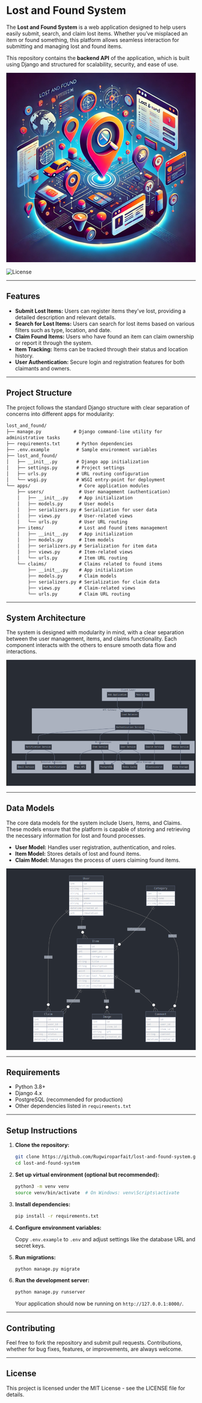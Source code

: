
# Lost and Found System

The **Lost and Found System** is a web application designed to help users easily submit, search, and claim lost items. Whether you’ve misplaced an item or found something, this platform allows seamless interaction for submitting and managing lost and found items.

This repository contains the **backend API** of the application, which is built using Django and structured for scalability, security, and ease of use.

![Lost And Found Logo](Lost_and_found.webp  "Lost_And_Found")

![License](https://img.shields.io/badge/license-MIT-green.svg)

----------

## Features

-   **Submit Lost Items:** Users can register items they’ve lost, providing a detailed description and relevant details.
-   **Search for Lost Items:** Users can search for lost items based on various filters such as type, location, and date.
-   **Claim Found Items:** Users who have found an item can claim ownership or report it through the system.
-   **Item Tracking:** Items can be tracked through their status and location history.
-   **User Authentication:** Secure login and registration features for both claimants and owners.

----------

## Project Structure

The project follows the standard Django structure with clear separation of concerns into different apps for modularity:

```
lost_and_found/
├── manage.py            # Django command-line utility for administrative tasks
├── requirements.txt      # Python dependencies
├── .env.example          # Sample environment variables
├── lost_and_found/
│   ├── __init__.py       # Django app initialization
│   ├── settings.py       # Project settings
│   ├── urls.py           # URL routing configuration
│   └── wsgi.py           # WSGI entry-point for deployment
└── apps/                  # Core application modules
    ├── users/             # User management (authentication)
    │   ├── __init__.py    # App initialization
    │   ├── models.py      # User models
    │   ├── serializers.py # Serialization for user data
    │   ├── views.py       # User-related views
    │   └── urls.py        # User URL routing
    ├── items/             # Lost and found items management
    │   ├── __init__.py    # App initialization
    │   ├── models.py      # Item models
    │   ├── serializers.py # Serialization for item data
    │   ├── views.py       # Item-related views
    │   └── urls.py        # Item URL routing
    └── claims/            # Claims related to found items
        ├── __init__.py    # App initialization
        ├── models.py      # Claim models
        ├── serializers.py # Serialization for claim data
        ├── views.py       # Claim-related views
        └── urls.py        # Claim URL routing

```

----------

## System Architecture

The system is designed with modularity in mind, with a clear separation between the user management, items, and claims functionality. Each component interacts with the others to ensure smooth data flow and interactions.

![Lost And Found Logo](LostAndFoundSystemArchitecture.png  "Lost_And_Found")

----------

## Data Models

The core data models for the system include Users, Items, and Claims. These models ensure that the platform is capable of storing and retrieving the necessary information for lost and found processes.

-   **User Model:** Handles user registration, authentication, and roles.
-   **Item Model:** Stores details of lost and found items.
-   **Claim Model:** Manages the process of users claiming found items.

![Lost And Found Logo](LostAndFoundDataModels.png  "Lost_And_Found")

----------

## Requirements

-   Python 3.8+
-   Django 4.x
-   PostgreSQL (recommended for production)
-   Other dependencies listed in `requirements.txt`

----------

## Setup Instructions

1.  **Clone the repository:**
    
    ```bash
    git clone https://github.com/Rugwiroparfait/lost-and-found-system.git
    cd lost-and-found-system
    
    ```
    
2.  **Set up virtual environment (optional but recommended):**
    
    ```bash
    python3 -m venv venv
    source venv/bin/activate  # On Windows: venv\Scripts\activate
    
    ```
    
3.  **Install dependencies:**
    
    ```bash
    pip install -r requirements.txt
    
    ```
    
4.  **Configure environment variables:**
    
    Copy `.env.example` to `.env` and adjust settings like the database URL and secret keys.
    
5.  **Run migrations:**
    
    ```bash
    python manage.py migrate
    
    ```
    
6.  **Run the development server:**
    
    ```bash
    python manage.py runserver
    
    ```
    
    Your application should now be running on `http://127.0.0.1:8000/`.
    

----------

## Contributing

Feel free to fork the repository and submit pull requests. Contributions, whether for bug fixes, features, or improvements, are always welcome.

----------

## License

This project is licensed under the MIT License - see the LICENSE file for details.

